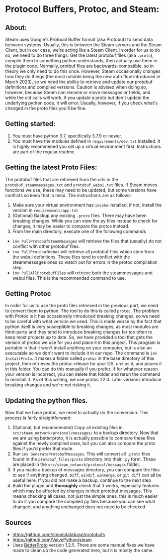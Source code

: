 # Protocol Buffers, Protoc, and Steam:

## About:
Steam uses Google's Protocol Buffer format (aka Protobuf) to send data between systems. Usually, this is between the Steam servers and the Steam Client, but in our case, we're acting like a Steam Client. In order for us to do so, we need to do three things: Get the latest protobuf files (aka `.proto`), compile them to something python understands, then actually use them in the plugin code. Normally, protbuf files are backwards-compatible, so in theory we only need to do this once. However, Steam occasionally changes how they do things (the most notable being the new auth flow introduced in March 2023), so we need the ability to retrieve and update our protobuf definitions and compiled versions. Caution is advised when doing so, however, because Steam can rename or move messages or fields, and while the old calls will work, if you update a proto but don't update the underlying python code, it will error. Usually, however, if you check what's changed in the proto files you'll be fine. 

## Getting started:
1. You must have python 3.7, specifically 3.7.9 or newer. 
2. You must have the modules defined in `requirements/dev.txt` installed. It is highly recommened you set up a virtual environment first. Instructions are part of the regular readme. 

## Getting the latest Proto Files:
The protobuf files that are retrieved from the urls in the `protobuf_steammessages.txt` and `protobuf_webui.txt` files. If Steam moves functions we use, these may need to be updated, but some versions have conflicts so keep that in mind. The instructions are as follows:
1. Make sure your virtual environment has `invoke` installed. if not, install the version in `requirements/app.txt`
2. (Optional) Backup any existing `.proto` files. There may have been breaking changes. While you can view the py files instead to check for changes, it may be easier to compare the protos instead. 
3. From the main directory, execute one of the following commands
  - `inv PullProtobufSteamMessages` will retrieve the files that (usually) do not conflict with other protobuf files.
  - `inv PullProtobufWebui` will retrieve all protobuf files which stem from the webui definitions. These files tend to conflict with the steammessages ones so watch out for errors in the protoc compilation step.
  - `inv PullAllProtobufFiles` will retrieve both the steammessages and webui files. This is the recommended command to use.

## Getting Protoc
In order for us to use the proto files retrieved in the previous part, we need to convert them to python. The tool to do this is called `protoc`. The problem with Protoc is it has occasionally introduced breaking changes, so we need to be careful with what version we used. This is made worse by the fact that python itself is very susceptible to breaking changes, as most modules are third-party and they tend to introduce breaking changes far too often to keep most projects up to date. So, we have provided a tool that gets the version of protoc we use for you and place it in this project. This program is portable in that it won't install anything on your computer, but is also an executable so we don't want to include it in our repo. 
The command is `inv InstallProto`. It makes a folder called `protoc` in the base directory of this project, then retrieves the protoc release for your OS, unzips it, and places it in this folder. You can do this manually if you prefer. If for whatever reason your version is incorrect, you can delete that folder and rerun the command to reinstall it. As of this writing, we use protoc 22.0. Later versions introduce breaking changes and we're not risking it.

## Updating the python files.
Now that we have protoc, we need to actually do the conversion. This process is fairly straightforward:
1. (Optional, but recommended) Copy all existing files in `src/steam_network/protocol/messages/` to a backup directory. Now that we are using betterproto, it is actually possible to compare these files against the newly compiled ones, but you can also compare the proto files if you'd prefer that route.
2. Run `inv GenerateProtobufMessages`. This will convert all `.proto` files found in the `protobuf_files/proto` directory into their `.py` form. These are placed in the `src/steam_network/protocol/messages` folder.
1. If you made a backup of messages directory, you can compare the files to see if anything changed. `Diff`, `windif`, `winmerge`, or `git diff` can all be useful here. If you did not make a backup, continue to the next step
1. Build the plugin and **thoroughly** check that it works, especially features which may be affected by changes in their protobuf messages. This means checking all cases, not just the simple ones. this is much easier to do if you compare the compiled py files because you can see what changed, and anything unchanged does not need to be checked. 

## Sources

* <https://github.com/steamdatabase/protobufs>
* <https://github.com/ValvePython/steam>
* Uses [BetterProto](https://pypi.org/project/betterproto/) version 1.2.5. There are some manual fixes we have made to clean up the code generated here, but it is mostly the same. 